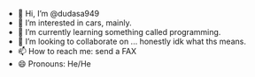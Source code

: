 - 👋 Hi, I’m @dudasa949
- 👀 I’m interested in cars, mainly.
- 🌱 I’m currently learning something called programming.
- 💞️ I’m looking to collaborate on ... honestly idk what ths means.
- 📫 How to reach me: send a FAX
- 😄 Pronouns: He/He

<!---
dudasa949/dudasa949 is a ✨ special ✨ repository because its `README.md` (this file) appears on your GitHub profile.
You can click the Preview link to take a look at your changes.
--->
